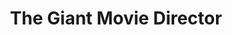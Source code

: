 ---
layout: other-video
permalink: /the-giant-movie-director
title: The Giant Movie Director
video_number: 24
release_date: 1994-01-01
description: 
cast: 
video_info:
  - 
video_available: false
medium: puppets
old_cm_description: |
  This is probably my best figure/puppet film, because the plot is appropriate for toys, because it's about toys that come to life. They awaken from my closet, without any memory of who they are, and explore my house. Along the way, they are confronted by my cat, other figures and myself. At the end, I snatch them all and put them back inside the closet. I'm the giant movie director and I use them to act in my movies, but their memory is erased each time the movie is finished. The theme of small people has been done in films like "Dr. Cyclops", "The Incredible Shrinking Man" or "Honey, I Shrunk the Kids." It's that sort of movie.
james_old_star_rating: 2
james_old_number_rating: 7
---